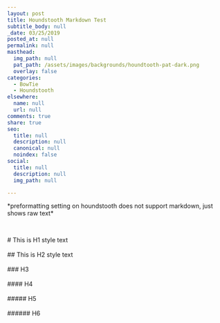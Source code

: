 ```yaml
---
layout: post
title: Houndstooth Markdown Test
subtitle_body: null
_date: 03/25/2019
posted_at: null
permalink: null
masthead:
  img_path: null
  pat_path: /assets/images/backgrounds/houndtooth-pat-dark.png
  overlay: false
categories:
  - BowTie
  - Houndstooth
elsewhere:
  name: null
  url: null
comments: true
share: true
seo:
  title: null
  description: null
  canonical: null
  noindex: false
social:
  title: null
  description: null
  img_path: null

---
```

<p>*preformatting setting on houndstooth does not support markdown, just shows raw text*</p>
<p>&nbsp;</p>
<p># This is H1 style text<br /><br />## This is H2 style text<br /><br />### H3<br /><br />#### H4<br /><br />##### H5<br /><br />###### H6<br /><br /></p>
